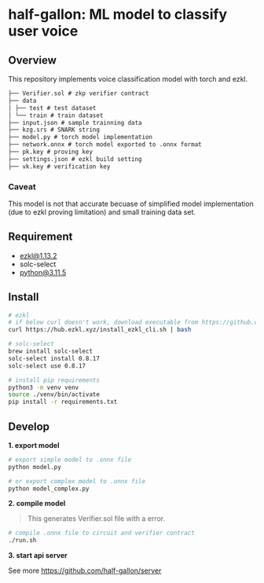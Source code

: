 # half-gallon: ML model to classify user voice

## Overview

This repository implements voice classification model with torch and ezkl.

```markdown
├── Verifier.sol # zkp verifier contract
├── data
│ ├── test # test dataset
│ └── train # train dataset
├── input.json # sample trainning data
├── kzg.srs # SNARK string
├── model.py # torch model implementation
├── network.onnx # torch model exported to .onnx format
├── pk.key # proving key
├── settings.json # ezkl build setting
├── vk.key # verification key
```

### Caveat

This model is not that accurate becuase of simplified model implementation (due to ezkl proving limitation) and small training data set.

## Requirement

- ezkl@1.13.2
- solc-select
- python@3.11.5

## Install

```bash
# ezkl
# if below curl doesn't work, download executable from https://github.com/zkonduit/ezkl/releases
curl https://hub.ezkl.xyz/install_ezkl_cli.sh | bash

# solc-select
brew install solc-select
solc-select install 0.8.17
solc-select use 0.8.17

# install pip requirements
python3 -m venv venv
source ./venv/bin/activate
pip install -r requirements.txt
```

## Develop

**1. export model**

```bash
# export simple model to .onnx file
python model.py

# or export complex model to .onnx file
python model_complex.py
```

**2. compile model**

> This generates Verifier.sol file with a error.

```bash
# compile .onnx file to circuit and verifier contract
./run.sh
```

**3. start api server**

See more https://github.com/half-gallon/server
